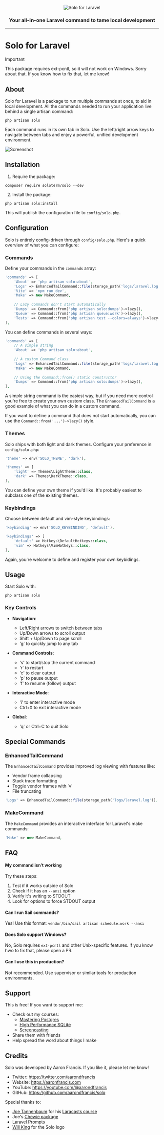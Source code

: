 <p align="center">
    <picture>
      <source media="(prefers-color-scheme: dark)" srcset="https://raw.githubusercontent.com/soloterm/solo/refs/heads/main/art/solo_logo_dark.png">
      <source media="(prefers-color-scheme: light)" srcset="https://raw.githubusercontent.com/soloterm/solo/refs/heads/main/art/solo_logo_light.png">
      <img alt="Solo for Laravel" src="https://raw.githubusercontent.com/soloterm/solo/refs/heads/main/art/solo_logo_light.png" style="max-width: 80%; height: auto;">
    </picture>
</p>

<h3 align="center">Your all-in-one Laravel command to tame local development</h3>

---

# Solo for Laravel

> [!IMPORTANT]
> This package requires ext-pcntl, so it will not work on Windows. Sorry about that. If you know how to fix that, let me
know!

## About

Solo for Laravel is a package to run multiple commands at once, to aid in local development. All the commands needed to
run your application live behind a single artisan command:

```shell
php artisan solo
```

Each command runs in its own tab in Solo. Use the left/right arrow keys to navigate between tabs and enjoy a powerful,
unified development environment.

![Screenshot](https://github.com/aarondfrancis/solo/blob/main/art/screenshot.png?raw=true)

## Installation

1. Require the package:

```shell
composer require soloterm/solo --dev
```

2. Install the package:

```shell
php artisan solo:install
```

This will publish the configuration file to `config/solo.php`.

## Configuration

Solo is entirely config-driven through `config/solo.php`. Here's a quick overview of what you can configure:

### Commands

Define your commands in the `commands` array:

```php
'commands' => [
    'About' => 'php artisan solo:about',
    'Logs' => EnhancedTailCommand::file(storage_path('logs/laravel.log')),
    'Vite' => 'npm run dev',
    'Make' => new MakeCommand,
    
    // Lazy commands don't start automatically
    'Dumps' => Command::from('php artisan solo:dumps')->lazy(),
    'Queue' => Command::from('php artisan queue:work')->lazy(),
    'Tests' => Command::from('php artisan test --colors=always')->lazy(),
],
```

You can define commands in several ways:

```php
'commands' => [
    // A simple string
    'About' => 'php artisan solo:about',
    
    // A custom Command class
    'Logs' => EnhancedTailCommand::file(storage_path('logs/laravel.log')),
    'Make' => new MakeCommand,
    
    // Using the Command::from() static constructor
    'Dumps' => Command::from('php artisan solo:dumps')->lazy(),
],
```

A simple string command is the easiest way, but if you need more control you're free to create your own custom class. The `EnhancedTailCommand` is a good example of what you can do in a custom command.

If you want to define a command that does not start automatically, you can use the `Command::from('...')->lazy()` style.
 
### Themes

Solo ships with both light and dark themes. Configure your preference in `config/solo.php`:

```php
'theme' => env('SOLO_THEME', 'dark'),

'themes' => [
    'light' => Themes\LightTheme::class,
    'dark' => Themes\DarkTheme::class,
],
```

You can define your own theme if you'd like. It's probably easiest to subclass one of the existing themes.

### Keybindings

Choose between default and vim-style keybindings:

```php
'keybinding' => env('SOLO_KEYBINDING', 'default'),

'keybindings' => [
    'default' => Hotkeys\DefaultHotkeys::class,
    'vim' => Hotkeys\VimHotkeys::class,
],
```

Again, you're welcome to define and register your own keybidings.

## Usage

Start Solo with:

```shell
php artisan solo
```

### Key Controls

- **Navigation**:
    - Left/Right arrows to switch between tabs
    - Up/Down arrows to scroll output
    - Shift + Up/Down to page scroll
    - 'g' to quickly jump to any tab

- **Command Controls**:
    - 's' to start/stop the current command
    - 'r' to restart
    - 'c' to clear output
    - 'p' to pause output
    - 'f' to resume (follow) output

- **Interactive Mode**:
    - 'i' to enter interactive mode
    - Ctrl+X to exit interactive mode

- **Global**:
    - 'q' or Ctrl+C to quit Solo

## Special Commands

### EnhancedTailCommand

The `EnhancedTailCommand` provides improved log viewing with features like:

- Vendor frame collapsing
- Stack trace formatting
- Toggle vendor frames with 'v'
- File truncating

```php
'Logs' => EnhancedTailCommand::file(storage_path('logs/laravel.log')),
```

### MakeCommand

The `MakeCommand` provides an interactive interface for Laravel's make commands:

```php
'Make' => new MakeCommand,
```

## FAQ

#### My command isn't working

Try these steps:

1. Test if it works outside of Solo
2. Check if it has an `--ansi` option
3. Verify it's writing to STDOUT
4. Look for options to force STDOUT output

#### Can I run Sail commands?

Yes! Use this format: `vendor/bin/sail artisan schedule:work --ansi`

#### Does Solo support Windows?

No, Solo requires `ext-pcntl` and other Unix-specific features. If you know hwo to fix that, please open a PR.

#### Can I use this in production?

Not recommended. Use supervisor or similar tools for production environments.

## Support

This is free! If you want to support me:

- Check out my courses:
    - [Mastering Postgres](https://masteringpostgres.com)
    - [High Performance SQLite](https://highperformancesqlite.com)
    - [Screencasting](https://screencasting.com)
- Share them with friends
- Help spread the word about things I make

## Credits

Solo was developed by Aaron Francis. If you like it, please let me know!

- Twitter: https://twitter.com/aarondfrancis
- Website: https://aaronfrancis.com
- YouTube: https://youtube.com/@aarondfrancis
- GitHub: https://github.com/aarondfrancis/solo

Special thanks to:

- [Joe Tannenbaum](https://x.com/joetannenbaum) for his [Laracasts course](https://laracasts.com/series/cli-experiments)
- Joe's [Chewie package](https://github.com/joetannenbaum/chewie)
- [Laravel Prompts](https://laravel.com/docs/11.x/prompts)
- [Will King](https://x.com/wking__) for the Solo logo